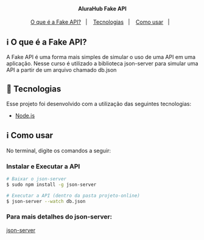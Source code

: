 <h4 align="center"> 
	AluraHub Fake API
</h4>

<p align="center">
  <a href="#information_source-o-que-é-o-ficando-online">O que é a Fake API?</a>&nbsp;&nbsp;&nbsp;|&nbsp;&nbsp;&nbsp;
  <a href="#rocket-Tecnologias">Tecnologias</a>&nbsp;&nbsp;&nbsp;|&nbsp;&nbsp;&nbsp;
  <a href="#information_source-como-usar">Como usar</a>&nbsp;&nbsp;&nbsp;|&nbsp;&nbsp;&nbsp;
</p>

## :information_source: O que é a Fake API?

A Fake API é uma forma mais simples de simular o uso de uma API em uma aplicação. Nesse curso é utilizado a biblioteca json-server para simular uma API a partir de um arquivo chamado db.json


## :rocket: Tecnologias

Esse projeto foi desenvolvido com a utilização das seguintes tecnologias:
- [Node.js][nodejs]

## :information_source: Como usar

No terminal, digite os comandos a seguir:

### Instalar e Executar a API

```bash
# Baixar o json-server
$ sudo npm install -g json-server

# Executar a API (dentro da pasta projeto-online)
$ json-server --watch db.json

```

### Para mais detalhes do json-server:
[json-server](https://github.com/typicode/json-server)


[nodejs]: https://nodejs.org/
[expo]: https://expo.io/
[rn]: https://facebook.github.io/react-native/
[yarn]: https://yarnpkg.com/
